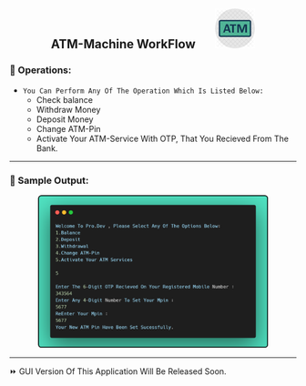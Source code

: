 <h2 align="center">ATM-Machine WorkFlow &nbsp; &nbsp; &nbsp; <img src="Img/Logo.png" width="70px" ></h4>


### 🔁 Operations:

- `You Can Perform Any Of The Operation Which Is Listed Below:`
    - Check balance
    - Withdraw Money
    - Deposit Money
    - Change ATM-Pin
    - Activate Your ATM-Service With OTP, That You Recieved From The Bank.

---

### 💠 Sample Output:

<p align="center">
  <img src="Img/Output.png" height="80%" width="80%">
</p>

---

⏩ GUI Version Of This Application Will Be Released Soon. 
